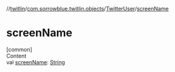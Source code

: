 //[twitlin](../../index.md)/[com.sorrowblue.twitlin.objects](../index.md)/[TwitterUser](index.md)/[screenName](screen-name.md)



# screenName  
[common]  
Content  
val [screenName](screen-name.md): [String](https://kotlinlang.org/api/latest/jvm/stdlib/kotlin/-string/index.html)  



